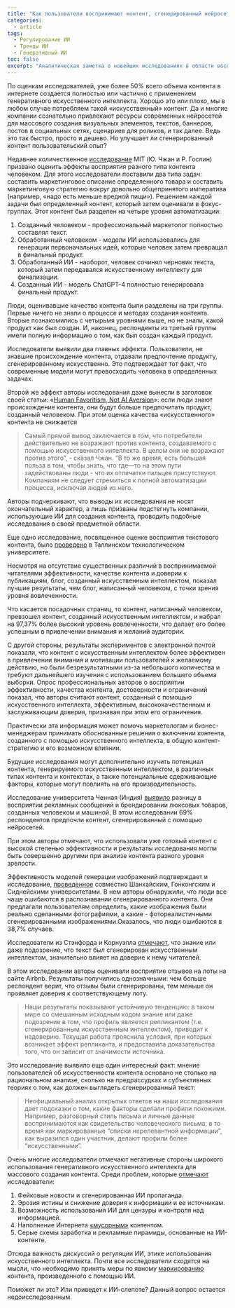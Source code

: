 ```yaml
---
title: "Как пользователи воспринимают контент, сгенерированный нейросетью?"
categories:
  - article
tags:
  - Регулирование ИИ
  - Тренды ИИ
  - Генеративный ИИ
toc: false
excerpt: "Аналитическая заметка о новейших исследованиях в области восприятия ИИ-контента. Как ваши пользователи отнесутся к тому, что вы используете нейросети для массовой генерации контента для них? Читайте подборку мнений и результатов исследований."
---
```


По оценкам исследователей, уже более 50% всего объема контента в интернете создается полностью или частично с применением генеративного искусственного интеллекта. Хорошо это или плохо, мы в любом случае потребляем такой «искусственный» контент. Да и многие компании сознательно привлекают ресурсы современных нейросетей для массового создания визуальных элементов, текстов, баннеров, постов в социальных сетях, сценариев для роликов, и так далее. Ведь это так быстро, просто и дешево. Но улучшает ли сгенерированный контент пользовательский опыт?

Недавнее количественное [исследование](https://vk.com/away.php?to=https%3A%2F%2Fmitsloan.mit.edu%2Fideas-made-to-matter%2Fstudy-gauges-how-people-perceive-ai-created-content&cc_key=) MIT (Ю. Чжан и Р. Гослин) призвано оценить эффекты восприятия разного типа контента человеком. Для этого исследователи поставили два типа задач: составить маркетинговое описание определенного товара и составить маркетинговую стратегию вокруг довольно общепринятого императива (например, «надо есть меньше вредной пищи»). Решением каждой задачи был определенный контент, который затем оценивали в фокус-группах. Этот контент был разделен на четыре уровня автоматизации:

1. Созданный человеком - профессиональный маркетолог полностью составлял текст.
1. Обработанный человеком - модели ИИ использовались для генерации первоначальных идей, которые человек затем превращал в финальный продукт.
1. Обработанный ИИ - наоборот, человек сочинял черновик текста, который затем передавался искусственному интеллекту для финализации.
1. Созданный ИИ - модель ChatGPT-4 полностью генерировала финальный продукт.

Люди, оценивавшие качество контента были разделены на три группы. Первые ничего не знали о процессе и методах создания контента. Вторые познакомились с четырьмя уровнями выше, но не знали, какой продукт как был создан. И, наконец, респонденты из третьей группы имели полную информацию о том, как был создан каждый продукт.

Исследователи выявили два главных эффекта. Пользователи, не знавшие происхождение контента, отдавали предпочтение продукту, сгенерированному искусственно. Это подтверждает тот факт, что современные модели могут превосходить человека в определенных задачах.

Второй же эффект авторы исследования даже вынесли в заголовок своей статьи: «[Human Favoritism, Not AI Aversion](https://vk.com/away.php?to=https%3A%2F%2Fpapers.ssrn.com%2Fsol3%2Fpapers.cfm%3Fabstract_id%3D4453958&cc_key=)»: если люди знают происхождение контента, они будут больше предпочитать продукт, созданный человеком. При этом оценка качества «искусственного» контента не снижается

> Самый прямой вывод заключается в том, что потребители действительно не возражают против контента, создаваемого с помощью искусственного интеллекта. В целом они не возражают против этого”, - сказал Чжан. “В то же время, есть большая польза в том, чтобы знать, что где—то на этом пути задействованы люди - что их отпечатки пальцев присутствуют. Компаниям не следует стремиться к полной автоматизации процесса, исключая людей из него.

Авторы подчеркивают, что выводы их исследования не носят окончательный характер, а лишь призваны подстегнуть компании, использующие ИИ для создания контента, проводить подобные исследования в своей предметной области.

Еще одно исследование, посвященное оценке восприятия текстового контента, было [проведено](https://digikogu.taltech.ee/et/Download/10c04466-2d22-433a-a6ee-21b44013bb6b/Tehisintellektiloodudsisutoimivussisuturunduse.pdf) в Таллинском технологическом университете.

Несмотря на отсутствие существенных различий в воспринимаемой читателями эффективности, качестве контента и доверии к публикациям, блог, созданный искусственным интеллектом, показал лучшие результаты, чем блог, написанный человеком, с точки зрения уровня вовлеченности.

Что касается посадочных страниц, то контент, написанный человеком, превзошел контент, созданный искусственным интеллектом, и набрал на 97,37% более высокий уровень вовлеченности, что делает его более успешным в привлечении внимания и желаний аудитории.

С другой стороны, результаты экспериментов с электронной почтой показали, что контент с искусственным интеллектом более эффективен в привлечении внимания и мотивации пользователей к желаемому действию, но были безрезультатными из-за небольшого количества и требуют дальнейшего изучения с использованием большего объема выборки. Опрос профессиональных авторов о восприятии эффективности, качества контента, достоверности и ограничений показал, что авторы считают контент, созданный с помощью искусственного интеллекта, эффективным, высококачественным и заслуживающим доверия, признавая при этом его ограничения.

Практически эта информация может помочь маркетологам и бизнес-менеджерам принимать обоснованные решения о включении контента, созданного с помощью искусственного интеллекта, в общую контент-стратегию и его возможном влиянии.

Будущие исследования могут дополнительно изучить потенциал контента, генерируемого искусственным интеллектом, в различных типах контента и контекстах, а также потенциальные сдерживающие факторы, которые могут повлиять на его производительность.

Исследование университета Ченная (Индия) [выявило](https://www.webology.org/data-cms/articles/20220324051907pmwebology%2019%20(2)%20-%20458%20pdf.pdf) разницу в восприятии рекламных сообщений и брендировании люксовых товаров, созданных человеком и машиной. В этом исследовании 69% респондентов предпочли контент, сгенерированный с помощью нейросетей.

При этом авторы отмечают, что использовали уже готовый контент с высокой степенью эффективности и результаты исследования могли быть совершенно другими при анализе контента разного уровня зрелости.

Эффективность моделей генерации изображений подтверждает и исследование, [проведенное](https://arxiv.org/pdf/2304.13023.pdf) совместно Шанхайским, Гонконгским и Сиднейскими университетами. В нем авторы обнаружили, что люди все чаще ошибаются в распознавании сгенерированного контента. Они предлагали пользователям определить, какие изображения были реально сделанными фотографиями, а какие - фотореалистичными сгенерированными изображениями.Оказалось, что люди ошибаются в 38,7% случаев.

Исследователи из Стэнфорда и Корнуэлла [отмечают](http://library.usc.edu.ph/ACM/CHI2019/1proc/paper239.pdf), что знание или даже подозрение, что текст был сгенерирован искусственным интеллектом, значительно влияет на доверие к нему читателей.

В этом исследовании авторы оценивали восприятие отзывов на лоты на сайте Airbnb. Результаты получились однозначными: чем больше респондент верит, что отзывы были сгенерированы, тем меньше он проявляет доверия к соответствующему лоту.

> Наши результаты показывают устойчивую тенденцию: в таком мире со смешанным исходным кодом знание или даже подозрение в том, что профиль является репликантом (т.е. сгенерированным искусственным интеллектом), приводит к недоверию. Текущая работа прояснила условия, при которых возникает эффект репликанта, и предоставила доказательства того, что он зависит от значимости источника.

Это исследование выявило еще один интересный факт: мнение пользователей об искусственности контента основано не столько на рациональном анализе, сколько на предрассудках и субъективных теориях о том, как должен выглядеть сгенерированный текст:

> Неофициальный анализ открытых ответов на наши исследования дает подсказки о том, какие факторы сделали профили похожими. Например, разговорный стиль письма и личные данные воспринимаются как свидетельство человеческого письма, в то время как маркированные “списки нерелевантной информации”, как выразился один участник, делают профили более “искусственными”.

Очень многие исследователи отмечают негативные стороны широкого использования генеративного искусственного интеллекта для массового создания контента. Среди проблем, которые [отмечают](https://aicontentfy.com/en/blog/impact-of-ai-on-content-authenticity) исследователи:

1. Фейковые новости и сгенерированная ИИ пропаганда.
1. Эрозия истины и снижение доверия к информации и ее источникам.
1. Возможность использования ИИ для цензуры и контроля над информацией.
1. Наполнение Интернета [«мусорным»](https://www.technologyreview.com/2023/06/26/1075504/junk-websites-filled-with-ai-generated-text-are-pulling-in-money-from-programmatic-ads/) контентом.
1. Серые схемы заработка и рекламные пирамиды, основанные на ИИ-контенте.

Отсюда важность дискуссий о регуляции ИИ, этике использования искусственного интеллекта. Почти все исследователи сходятся на мысли, что необходимо принять меры по явному [маркированию](https://kontent.ai/blog/emerging-best-practices-for-disclosing-ai-generated-content/) контента, произведенного с помощью ИИ.

Поможет ли это? Или приведет к ИИ-слепоте? Данный вопрос остается недоисследованным.